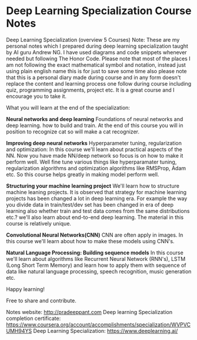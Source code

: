 # Deep Learning Specialization Course Notes


Deep Learning Specialization (overview 5 Courses)
Note: These are my personal notes which I prepared during deep learning specialization taught by AI guru Andrew NG. I have used diagrams and code snippets whenever needed but following The Honor Code. Please note that most of the places I am not following the exact mathematical symbol and notation, instead just using plain english name this is for just to save some time also please note that this is a personal diary made during course and in any form doesn't replace the content and learning process one follow during course including quiz, programming assignments, project etc. It is a great course and I encourage you to take it. 

What you will learn at the end of the specialization:

**Neural networks and deep learning** 
Foundations of neural networks and deep learning. how to build and train. At the end of this course you will in position to recognize cat so will make a cat recognizer.

**Improving deep neural networks**
Hyperparameter tuning, regularization and optimization: In this course we'll learn about practical aspects of the NN. Now you have made NN/deep network so focus is on how to make it perform well. Well fine tune various things like hyperparamater tuning, regularization algorithms and optimization algorithms like RMSProp, Adam etc. So this course helps greatly in making model perform well.

**Structuring your machine learning project**
We'll learn how to structure machine leaning projects. It is observed that strategy for machine learning projects has been changed a lot in deep learning era. For example the way you divide data in train/test/dev set has been changed in era of deep learning also whether train and test data comes from the same distributions etc.? we'll also learn about end-to-end deep learning. The material in this course is relatively unique. 

**Convolutional Neural Networks(CNN)**
CNN are often apply in images. In this course we'll learn about how to make these models using CNN's.

**Natural Language Processing: Building sequence models**
In this course we'll learn about algorithms like Recurrent Neural Network (RNN's), LSTM (Long Short Term Memory) and learn how to apply them with sequence of data like natural language processing, speech recognition, music generation etc.

Happy learning!

Free to share and contribute.



Notes website: http://pradeeppant.com
Deep learning Specialization completion certificate: https://www.coursera.org/account/accomplishments/specialization/WVPVCUMH94YS
Deep Learning Specialization: https://www.deeplearning.ai/
